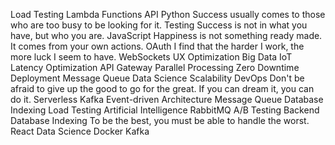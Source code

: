 Load Testing Lambda Functions API Python Success usually comes to those who are too busy to be looking for it. Testing Success is not in what you have, but who you are. JavaScript Happiness is not something ready made. It comes from your own actions. OAuth I find that the harder I work, the more luck I seem to have.
WebSockets UX Optimization Big Data IoT Latency Optimization API Gateway Parallel Processing Zero Downtime Deployment Message Queue Data Science Scalability
DevOps Don't be afraid to give up the good to go for the great. If you can dream it, you can do it. Serverless Kafka Event-driven Architecture Message Queue Database Indexing Load Testing Artificial Intelligence RabbitMQ A/B Testing
Backend Database Indexing To be the best, you must be able to handle the worst. React Data Science Docker Kafka
